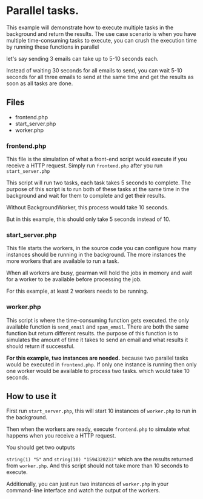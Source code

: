 # Parallel tasks.

This example will demonstrate how to execute multiple tasks in the
background and return the results. The use case scenario is when
you have multiple time-consuming tasks to execute, you can 
crush the execution time by running these functions in parallel 

let's say sending 3 emails can take up to 5-10 seconds each.

Instead of waiting 30 seconds for all emails to send, you can
wait 5-10 seconds for all three emails to send at the same time
and get the results as soon as all tasks are done.

## Files
 - frontend.php
 - start_server.php
 - worker.php


### frontend.php

This file is the simulation of what a front-end script would 
execute if you receive a HTTP request. Simply run `frontend.php`
after you run `start_server.php`

This script will run two tasks, each task takes 5 seconds to
complete. The purpose of this script is to run both of these
tasks at the same time in the background and wait for them to
complete and get their results.

Without BackgroundWorker, this process would take 10 seconds.

But in this example, this should only take 5 seconds instead of 10.

### start_server.php

This file starts the workers, in the source code you can configure
how many instances should be running in the background. The more
instances the more workers that are available to run a task.

When all workers are busy, gearman will hold the jobs in memory
and wait for a worker to be available before processing the job.

For this example, at least 2 workers needs to be running.


### worker.php

This script is where the time-consuming function gets executed.
the only available function is `send_email` and `spam_email`.
There are both the same function but return different results.
the purpose of this function is to simulates the
amount of time it takes to send an email and what results it should
return if successful.

**For this example, two instances are needed.** because two
parallel tasks would be executed in `frontend.php`. If only one
instance is running then only one worker would be available
to process two tasks. which would take 10 seconds.


## How to use it

First run `start_server.php`, this will start 10 instances of `worker.php`
to run in the background.

Then when the workers are ready, execute `frontend.php` to simulate what
happens when you receive a HTTP request.

You should get two outputs

`string(1) "5"` and `string(10) "1594320233"` which are the results
returned from `worker.php`. And this script should not take more
than 10 seconds to execute.

Additionally, you can just run two instances of `worker.php` in
your command-line interface and watch the output of the workers.
